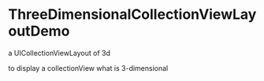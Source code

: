 # ThreeDimensionalCollectionViewLayoutDemo
a UICollectionViewLayout of 3d


to display a collectionView what is 3-dimensional
